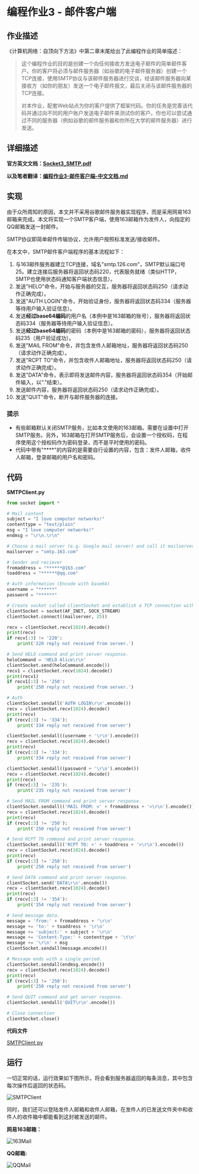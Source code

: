 # 编程作业3 - 邮件客户端

## 作业描述

《计算机网络：自顶向下方法》中第二章末尾给出了此编程作业的简单描述：

> 这个编程作业的目的是创建一个向任何接收方发送电子邮件的简单邮件客户。你的客户将必须与邮件服务器（如谷歌的电子邮件服务器）创建一个TCP连接，使用SMTP协议与该邮件服务器进行交谈，经该邮件服务器向某接收方（如你的朋友）发送一个电子邮件报文，最后关闭与该邮件服务器的TCP连接。
>
> 对本作业，配套Web站点为你的客户提供了框架代码。你的任务是完善该代码并通过向不同的用户账户发送电子邮件来测试你的客户。你也可以尝试通过不同的服务器（例如谷歌的邮件服务器和你所在大学的邮件服务器）进行发送。

## 详细描述

**官方英文文档：[Socket3_SMTP.pdf](Socket3_SMTP.pdf)**

**以及笔者翻译：[编程作业3-邮件客户端-中文文档.md](编程作业3-邮件客户端-中文文档.md)**

## 实现

由于众所周知的原因，本文并不采用谷歌邮件服务器实现程序，而是采用网易163邮箱来完成。本文将实现一个SMTP客户端，使用163邮箱作为发件人，向指定的QQ邮箱发送一封邮件。

SMTP协议即简单邮件传输协议，允许用户按照标准发送/接收邮件。

在本文中，SMTP邮件客户端程序的基本流程如下：

1. 与163邮件服务器建立TCP连接，域名"smtp.126.com"，SMTP默认端口号25。建立连接后服务器将返回状态码220，代表服务就绪（类似HTTP，SMTP也使用状态码通知客户端状态信息）。
2. 发送"HELO"命令，开始与服务器的交互，服务器将返回状态码250（请求动作正确完成）。
3. 发送"AUTH LOGIN"命令，开始验证身份，服务器将返回状态码334（服务器等待用户输入验证信息）。
4. 发送**经过base64编码**的用户名（本例中是163邮箱的账号），服务器将返回状态码334（服务器等待用户输入验证信息）。
5. 发送**经过base64编码**的密码（本例中是163邮箱的密码），服务器将返回状态码235（用户验证成功）。
6. 发送"MAIL FROM"命令，并包含发件人邮箱地址，服务器将返回状态码250（请求动作正确完成）。
7. 发送"RCPT TO"命令，并包含收件人邮箱地址，服务器将返回状态码250（请求动作正确完成）。
8. 发送"DATA"命令，表示即将发送邮件内容，服务器将返回状态码354（开始邮件输入，以"."结束）。
9. 发送邮件内容，服务器将返回状态码250（请求动作正确完成）。
10. 发送"QUIT"命令，断开与邮件服务器的连接。

### 提示

* 有些邮箱默认关闭SMTP服务，比如本文使用的163邮箱。需要在设置中打开SMTP服务。另外，163邮箱在打开SMTP服务后，会设置一个授权码，在程序使用这个授权码作为密码登录，而不是平时使用的密码。
* 代码中带有"\*\*\*\*"的内容的是需要自行设置的内容，包含：发件人邮箱，收件人邮箱，登录邮箱的用户名和密码。

## 代码

**SMTPClient.py**

```python
from socket import *

# Mail content
subject = "I love computer networks!"
contenttype = "text/plain"
msg = "I love computer networks!"
endmsg = "\r\n.\r\n"

# Choose a mail server (e.g. Google mail server) and call it mailserver 
mailserver = "smtp.163.com"

# Sender and reciever
fromaddress = "******@163.com"
toaddress = "******@qq.com"

# Auth information (Encode with base64)
username = "******"
password = "******"

# Create socket called clientSocket and establish a TCP connection with mailserver
clientSocket = socket(AF_INET, SOCK_STREAM) 
clientSocket.connect((mailserver, 25))

recv = clientSocket.recv(1024).decode()
print(recv)
if recv[:3] != '220':
    print('220 reply not received from server.')

# Send HELO command and print server response.
heloCommand = 'HELO Alice\r\n'
clientSocket.send(heloCommand.encode())
recv1 = clientSocket.recv(1024).decode()
print(recv1)
if recv1[:3] != '250':
    print('250 reply not received from server.')

# Auth
clientSocket.sendall('AUTH LOGIN\r\n'.encode())
recv = clientSocket.recv(1024).decode()
print(recv)
if (recv[:3] != '334'):
	print('334 reply not received from server')

clientSocket.sendall((username + '\r\n').encode())
recv = clientSocket.recv(1024).decode()
print(recv)
if (recv[:3] != '334'):
	print('334 reply not received from server')

clientSocket.sendall((password + '\r\n').encode())
recv = clientSocket.recv(1024).decode()
print(recv)
if (recv[:3] != '235'):
	print('235 reply not received from server')

# Send MAIL FROM command and print server response.
clientSocket.sendall(('MAIL FROM: <' + fromaddress + '>\r\n').encode())
recv = clientSocket.recv(1024).decode()
print(recv)
if (recv[:3] != '250'):
	print('250 reply not received from server')

# Send RCPT TO command and print server response.
clientSocket.sendall(('RCPT TO: <' + toaddress + '>\r\n').encode())
recv = clientSocket.recv(1024).decode()
print(recv)
if (recv[:3] != '250'):
	print('250 reply not received from server')

# Send DATA command and print server response.
clientSocket.send('DATA\r\n'.encode())
recv = clientSocket.recv(1024).decode()
print(recv)
if (recv[:3] != '354'):
	print('354 reply not received from server')

# Send message data.
message = 'from:' + fromaddress + '\r\n'
message += 'to:' + toaddress + '\r\n'
message += 'subject:' + subject + '\r\n'
message += 'Content-Type:' + contenttype + '\t\n'
message += '\r\n' + msg
clientSocket.sendall(message.encode())

# Message ends with a single period.
clientSocket.sendall(endmsg.encode())
recv = clientSocket.recv(1024).decode()
print(recv)
if (recv[:3] != '250'):
	print('250 reply not received from server')

# Send QUIT command and get server response.
clientSocket.sendall('QUIT\r\n'.encode())

# Close connection
clientSocket.close()
```

**代码文件**

[SMTPClient.py](source/SMTPClient.py)

## 运行

一切正常的话，运行效果如下图所示，将会看到服务器返回的每条消息，其中包含每次操作后返回的状态码。

![SMTPClient](image/SMTPClient.png)

同时，我们还可以登陆发件人邮箱和收件人邮箱，在发件人的已发送文件夹中和收件人的收件箱中都能看到这封被发送的邮件。

**网易163邮箱：**

![163Mail](image/163Mail.jpg)

**QQ邮箱:**

![QQMail](image/QQMail.jpg)

